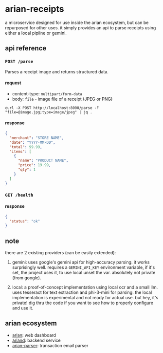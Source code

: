 # arian-receipts

a microservice designed for use inside the arian ecosystem, but can be repurposed for other uses. it simply provides an api to parse receipts using either a local pipilne or gemini.

## api reference

### `POST /parse`

Parses a receipt image and returns structured data.

#### request

- content-type: `multipart/form-data`
- body: `file` - image file of a receipt (JPEG or PNG)

```shell
curl -X POST http://localhost:8000/parse -F "file=@image.jpg;type=image/jpeg" | jq .
```

#### response

```json
{
  "merchant": "STORE NAME",
  "date": "YYYY-MM-DD",
  "total": 99.99,
  "items": [
    {
      "name": "PRODUCT NAME",
      "price": 19.99,
      "qty": 1
    }
  ]
}
```

### `GET /health`

#### response

```json
{
  "status": "ok"
}
```

## note

there are 2 existing providers (can be easily extended):

1. gemini: uses google's gemini api for high-accuracy parsing. it works surprisingly well. requires a `GEMINI_API_KEY` environment variable, if it's set, the project uses it, to use local unset the var. absolutely not private (from google).

2. local: a proof-of-concept implementation using local ocr and a small llm. uses tesseract for text extraction and phi-3-mini for parsing. the local implementation is experimental and not ready for actual use. but hey, it's private! dig thru the code if you want to see how to properly configure and use it.

## arian ecosystem

- [arian](https://github.com/xhos/arian): web dashboard
- [ariand](https://github.com/xhos/ariand): backend service
- [arian-parser](https://github.com/xhos/arian-parser): transaction email parser

